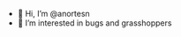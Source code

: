 - 👋 Hi, I’m @anortesn
- 👀 I’m interested in bugs and grasshoppers
  
<!---
anortesn/anortesn is a ✨ special ✨ repository because its `README.md` (this file) appears on your GitHub profile.
You can click the Preview link to take a look at your changes.
--->
